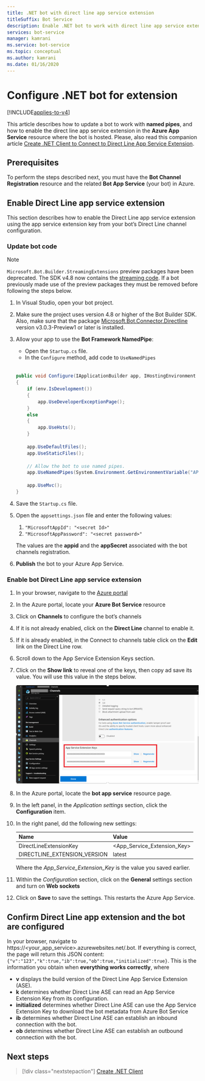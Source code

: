 ```yaml
---
title: .NET bot with direct line app service extension
titleSuffix: Bot Service
description: Enable .NET bot to work with direct line app service extension
services: bot-service
manager: kamrani
ms.service: bot-service
ms.topic: conceptual
ms.author: kamrani
ms.date: 01/16/2020
---
```


# Configure .NET bot for extension

[!INCLUDE[applies-to-v4](includes/applies-to.md)]

This article describes how to update a bot to work with **named pipes**, and how to enable the direct line app service extension in the **Azure App Service** resource where the bot is hosted. Please, also read this companion article [Create .NET Client to Connect to Direct Line App Service Extension](bot-service-channel-directline-extension-net-client.md).


## Prerequisites

To perform the steps described next, you must have the **Bot Channel Registration** resource and the related **Bot App Service** (your bot) in Azure.

## Enable Direct Line app service extension

This section describes how to enable the Direct Line app service extension using the app service extension key from your bot’s Direct Line channel configuration.

### Update bot code

> [!NOTE]
> `Microsoft.Bot.Builder.StreamingExtensions` preview packages have been deprecated. The SDK v4.8 now contains the [streaming code](https://github.com/microsoft/botbuilder-dotnet/tree/master/libraries/Microsoft.Bot.Builder/Streaming). If a bot previously made use of the preview packages they must be removed before following the steps below.

1. In Visual Studio, open your bot project.
1. Make sure the project uses version 4.8 or higher of the Bot Builder SDK. Also, make sure that the package [Microsoft.Bot.Connector.Directline](https://www.nuget.org/packages/Microsoft.Bot.Connector.DirectLine/3.0.3-Preview1) version v3.0.3-Preview1 or later is installed.
1. Allow your app to use the **Bot Framework NamedPipe**:
    - Open the `Startup.cs` file.
    - In the ``Configure`` method, add code to ``UseNamedPipes``

    ```csharp

    public void Configure(IApplicationBuilder app, IHostingEnvironment env)
    {
        if (env.IsDevelopment())
        {
            app.UseDeveloperExceptionPage();
        }
        else
        {
            app.UseHsts();
        }

        app.UseDefaultFiles();
        app.UseStaticFiles();

        // Allow the bot to use named pipes.
        app.UseNamedPipes(System.Environment.GetEnvironmentVariable("APPSETTING_WEBSITE_SITE_NAME") + ".directline");

        app.UseMvc();
    }
    ```

1. Save the `Startup.cs` file.

1. Open the `appsettings.json` file and enter the following values:
    1. `"MicrosoftAppId": "<secret Id>"`
    2. `"MicrosoftAppPassword": "<secret password>"`

    The values are the **appid** and the **appSecret** associated with the bot channels registration.

1. **Publish** the bot to your Azure App Service.

### Enable bot Direct Line app service extension

1. In your browser, navigate to the [Azure portal](https://portal.azure.com/)
1. In the Azure portal, locate your **Azure Bot Service** resource
1. Click on **Channels** to configure the bot’s channels
1. If it is not already enabled, click on the **Direct Line** channel to enable it.
1. If it is already enabled, in the Connect to channels table click on the **Edit** link on the Direct Line row.
1. Scroll down to the App Service Extension Keys section.
1. Click on the **Show link** to reveal one of the keys, then copy ad save its value. You will use this value in the steps below.

    ![App service extension keys](./media/channels/direct-line-extension-extension-keys.png)

1. In the Azure portal, locate the **bot app service** resource page.
1. In the left panel, in the *Application settings* section, click the **Configuration** item.
1. In the right panel, dd the following new settings:

    |Name|Value|
    |---|---|
    |DirectLineExtensionKey|<App_Service_Extension_Key>|
    |DIRECTLINE_EXTENSION_VERSION|latest|

    Where the *App_Service_Extension_Key* is the value you saved earlier.

1. Within the *Configuration* section, click on the **General** settings section and turn on **Web sockets**
1. Click on **Save** to save the settings. This restarts the Azure App Service.

## Confirm Direct Line app extension and the bot are configured

In your browser, navigate to https://<your_app_service>.azurewebsites.net/.bot.
If everything is correct, the page will return this JSON content: `{"v":"123","k":true,"ib":true,"ob":true,"initialized":true}`. This is the information you obtain when **everything works correctly**, where

- **v** displays the build version of the Direct Line App Service Extension (ASE).
- **k** determines whether Direct Line ASE can read an App Service Extension Key from its configuration.
- **initialized** determines whether Direct Line ASE can use the App Service Extension Key to download the bot metadata from Azure Bot Service
- **ib** determines whether Direct Line ASE can establish an inbound connection with the bot.
- **ob** determines whether Direct Line ASE can establish an outbound connection with the bot.

## Next steps

> [!div class="nextstepaction"]
> [Create .NET Client](./bot-service-channel-directline-extension-net-client.md)

